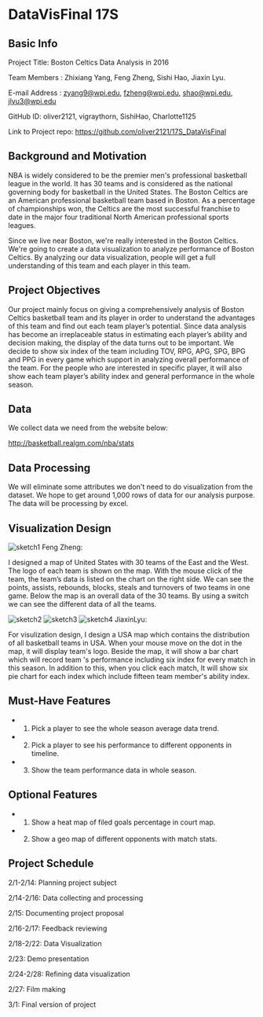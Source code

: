 
# DataVisFinal 17S

## Basic Info

Project Title: Boston Celtics Data Analysis in 2016

Team Members : Zhixiang Yang, Feng Zheng, Sishi Hao, Jiaxin Lyu.

E-mail Address : zyang9@wpi.edu, fzheng@wpi.edu, shao@wpi.edu, jlyu3@wpi.edu

GitHub ID: oliver2121, vigraythorn, SishiHao, Charlotte1125

Link to Project repo: https://github.com/oliver2121/17S_DataVisFinal

## Background and Motivation

NBA is widely considered to be the premier men's professional basketball league in the world. It has 30 teams and is considered as the national governing body for basketball in the United States. The Boston Celtics are an American professional basketball team based in Boston. As a percentage of championships won, the Celtics are the most successful franchise to date in the major four traditional North American professional sports leagues.

Since we live near Boston, we're really interested in the Boston Celtics. We're going to create a data visualization to analyze performance of Boston Celtics. By analyzing our data visualization, people will get a full understanding of this team and each player in this team.

## Project Objectives
Our project mainly focus on giving a comprehensively analysis of Boston Celtics basketball team and its player in order to understand the advantages of this team and find out each team player’s potential. Since data analysis has become an irreplaceable status in estimating each player’s ability and decision making, the display of the data turns out to be important. We decide to show six index of the team including TOV, RPG, APG, SPG, BPG and PPG in every game which support in analyzing overall performance of the team. For the people who are interested in specific player, it will also show each team player’s ability index and general performance in the whole season.

## Data

We collect data we need from the website below:

http://basketball.realgm.com/nba/stats

## Data Processing

We will eliminate some attributes we don't need to do visualization from the dataset. We hope to get around 1,000 rows of data for our analysis purpose. The data will be processing by excel.

## Visualization Design

![sketch1](img/1.jpeg)
Feng Zheng:

I designed a map of United States with 30 teams of the East and the West. The logo of each team is shown on the map. With the mouse click of the team, the team’s data is listed on the chart on the right side. We can see the points, assists, rebounds, blocks, steals and turnovers of two teams in one game. Below the map is an overall data of the 30 teams. By using a switch we can see the different data of all the teams.

![sketch2](img/2.jpg)
![sketch3](img/3.jpg)
![sketch4](img/4.jpg)
JiaxinLyu:

For visulization design, I design a USA map which contains the distribution of all basketball teams in USA. When your mouse move on the dot in the map, it will display team's logo. Beside the map, it will show a bar chart which will record team 's performance including six index for every match in this season. In addition to this, when you click each match, It will show six pie chart for each index which include fifteen team member's ability index.

## Must-Have Features

- 1. Pick a player to see the whole season average data trend.
- 2. Pick a player to see his performance to different opponents in timeline.
- 3. Show  the team performance data in whole season.

## Optional Features

- 1. Show a heat map of filed goals percentage in court map.
- 2. Show a geo map of different opponents with match stats.

## Project Schedule

2/1-2/14: Planning project subject

2/14-2/16: Data collecting and processing

2/15: Documenting project proposal

2/16-2/17: Feedback reviewing

2/18-2/22: Data Visualization

2/23: Demo presentation

2/24-2/28: Refining data visualization

2/27: Film making

3/1: Final version of project
